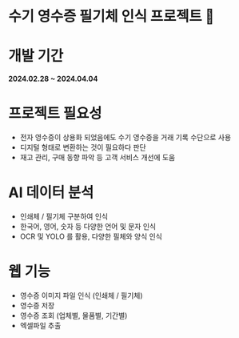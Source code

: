 # 수기 영수증 필기체 인식 프로젝트 📜


# 개발 기간
**2024.02.28 ~ 2024.04.04**

# 프로젝트 필요성
- 전자 영수증이 상용화 되었음에도 수기 영수증을 거래 기록 수단으로 사용
- 디지털 형태로 변환하는 것이 필요하다 판단
- 재고 관리, 구매 동향 파악 등 고객 서비스 개선에 도움

# AI 데이터 분석
- 인쇄체 / 필기체 구분하여 인식
- 한국어, 영어, 숫자 등 다양한 언어 및 문자 인식
- OCR 및 YOLO 를 활용, 다양한 필체와 양식 인식

# 웹 기능
- 영수증 이미지 파일 인식 (인쇄체 / 필기체)
- 영수증 저장
- 영수증 조회 (업체별, 물품별, 기간별)
- 엑셀파일 추출
